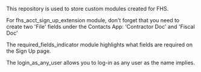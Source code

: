 This repository is used to store custom modules created for FHS.

For fhs_acct_sign_up_extension module, don't forget that you need to create two 'File' fields under the Contacts App:
'Contractor Doc' and 'Fiscal Doc'

The required_fields_indicator module highlights what fields are required on the Sign Up page.

The login_as_any_user allows you to log-in as any user as the name implies.
